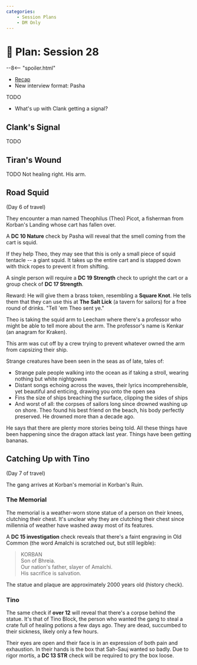 ```yaml
---
categories:
    - Session Plans
    - DM Only
---
```


# 🔐 Plan: Session 28

--8<-- "spoiler.html"

- [Recap](../sessions/session-27.md)
- New interview format: Pasha

TODO

- What's up with Clank getting a signal?

## Clank's Signal

TODO

## Tiran's Wound

TODO Not healing right. His arm.

## Road Squid

(Day 6 of travel)

They encounter a man named Theophilus (Theo) Picot, a fisherman from Korban's Landing whose cart has fallen over.

A **DC 10 Nature** check by Pasha will reveal that the smell coming from the cart is squid.

If they help Theo, they may see that this is only a small piece of squid tentacle -- a giant squid. It takes up the entire cart and is stapped down with thick ropes to prevent it from shifting.

A single person will require a **DC 19 Strength** check to upright the cart or a group check of **DC 17 Strength**.

Reward: He will give them a brass token, resembling a **Square Knot**. He tells them that they can use this at **The Salt Lick** (a tavern for sailors) for a free round of drinks. "Tell 'em Theo sent ye."

Theo is taking the squid arm to Leecham where there's a professor who might be able to tell more about the arm. The professor's name is Kenkar (an anagram for Kraken).

This arm was cut off by a crew trying to prevent whatever owned the arm from capsizing their ship.

Strange creatures have been seen in the seas as of late, tales of:

- Strange pale people walking into the ocean as if taking a stroll, wearing nothing but white nightgowns
- Distant songs echoing across the waves, their lyrics incomprehensible, yet beautiful and enticing, drawing you onto the open sea
- Fins the size of ships breaching the surface, clipping the sides of ships
- And worst of all: the corpses of sailors long since drowned washing up on shore. Theo found his best friend on the beach, his body perfectly preserved. He drowned more than a decade ago.

He says that there are plenty more stories being told. All these things have been happening since the dragon attack last year. Things have been getting bananas.

## Catching Up with Tino

(Day 7 of travel)

The gang arrives at Korban's memorial in Korban's Ruin.

### The Memorial

The memorial is a weather-worn stone statue of a person on their knees, clutching their chest. It's unclear why they are clutching their chest since millennia of weather have washed away most of its features.

A **DC 15 investigation** check reveals that there's a faint engraving in Old Common (the word Amalchi is scratched out, but still legible):

> KORBAN  
> Son of Bhreia.  
> Our nation's father, slayer of Amalchi.  
> His sacrifice is salvation.

The statue and plaque are approximately 2000 years old (history check).

### Tino

The same check if **over 12** will reveal that there's a corpse behind the statue. It's that of Tino Block, the person who wanted the gang to steal a crate full of healing potions a few days ago. They are dead, succumbed to their sickness, likely only a few hours.

Their eyes are open and their face is in an expression of both pain and exhaustion. In their hands is the box that Sah-Sauj wanted so badly. Due to rigor mortis, a **DC 13 STR** check will be required to pry the box loose.
